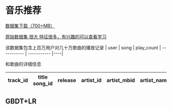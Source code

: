 
# 音乐推荐
[数据集下载（700+MB）](https://pan.baidu.com/s/1tr_wac56S4ZMdvPdOajz_g?pwd=5so6)

[原始数据集  很大 特征很多，有兴趣的可以查看学习](http://millionsongdataset.com/)

该数据集包含上百万用户对几十万歌曲的播放记录
|   user    |  song    | play_count
| ----------- | ----------- |----|


和歌曲的详细信息

|track_id	|title	song_id|	release|	artist_id	|artist_mbid|	artist_name|	duration|	artist_familiarity	|artist_hotttnesss	|year|	track_7digitalid|	shs_perf	|shs_work
| ----- | ----- |----| ----- | ----- |----| ----- | ----- |----| ----- | ----- |----| ----- | 

## GBDT+LR
